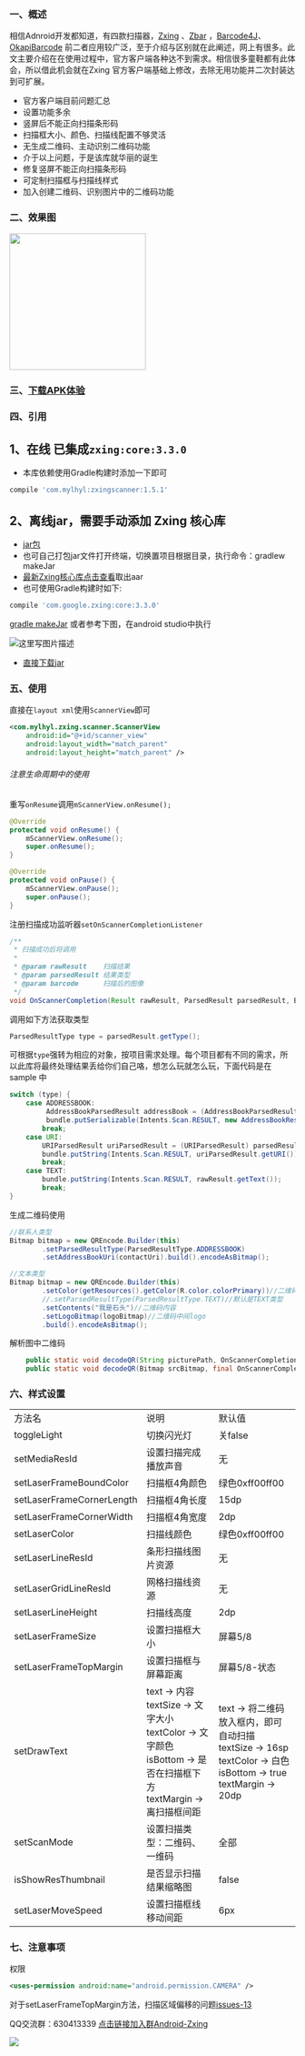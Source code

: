 ### 一、概述

相信Adnroid开发都知道，有四款扫描器，[Zxing](https://github.com/zxing/zxing) 、[Zbar](https://github.com/zbar/zbar) ，[Barcode4J](https://sourceforge.net/projects/barcode4j/files/)、[OkapiBarcode](https://github.com/woo-j/OkapiBarcode) 前二者应用较广泛，至于介绍与区别就在此阐述，网上有很多。此文主要介绍在在使用过程中，官方客户端各种达不到需求。相信很多童鞋都有此体会，所以借此机会就在Zxing 官方客户端基础上修改，去除无用功能并二次封装达到可扩展。
- 官方客户端目前问题汇总
 - 设置功能多余
 - 竖屏后不能正向扫描条形码
 - 扫描框大小、颜色、扫描线配置不够灵活
 - 无生成二维码、主动识别二维码功能
- 介于以上问题，于是该库就华丽的诞生
 - 修复竖屏不能正向扫描条形码
 - 可定制扫描框与扫描线样式
 - 加入创建二维码、识别图片中的二维码功能
  
### 二、效果图
<img src="preview/gif.gif" width="240px"/>

### 三、[下载APK体验](preview/sample-debug.apk)

### 四、引用

## 1、在线 已集成`zxing:core:3.3.0`
- 本库依赖使用Gradle构建时添加一下即可

```javascript
compile 'com.mylhyl:zxingscanner:1.5.1'
```

## 2、离线jar，需要手动添加 Zxing 核心库
- [jar包](https://github.com/mylhyl/Android-Zxing/tree/master/preview/lib)
- 也可自己打包jar文件打开终端，切换置项目根据目录，执行命令：gradlew makeJar
- [最新Zxing核心库点击查看](http://jcenter.bintray.com/com/google/zxing/core/)取出aar
- 也可使用Gradle构建时如下:

```javascript
compile 'com.google.zxing:core:3.3.0'
```
 
[gradle makeJar](http://blog.csdn.net/hupei/article/details/51886221) 或者参考下图，在android studio中执行

![这里写图片描述](http://img.blog.csdn.net/20160711135615587)

- [直接下载jar](preview)

### 五、使用
直接在`layout xml`使用`ScannerView`即可

```xml
<com.mylhyl.zxing.scanner.ScannerView
    android:id="@+id/scanner_view"
    android:layout_width="match_parent"
    android:layout_height="match_parent" />
```

###### 注意生命周期中的使用
重写`onResume`调用`mScannerView.onResume();`

```java
@Override
protected void onResume() {
    mScannerView.onResume();
    super.onResume();
}

@Override
protected void onPause() {
    mScannerView.onPause();
    super.onPause();
}
```

注册扫描成功监听器`setOnScannerCompletionListener`

```java
/**
 * 扫描成功后将调用
 *
 * @param rawResult    扫描结果
 * @param parsedResult 结果类型
 * @param barcode      扫描后的图像
 */
void OnScannerCompletion(Result rawResult, ParsedResult parsedResult, Bitmap barcode);
```

调用如下方法获取类型

```java
ParsedResultType type = parsedResult.getType();
```

可根据`type`强转为相应的对象，按项目需求处理。每个项目都有不同的需求，所以此库将最终处理结果丢给你们自己咯，想怎么玩就怎么玩，下面代码是在 sample 中

```java
switch (type) {
    case ADDRESSBOOK:
		 AddressBookParsedResult addressBook = (AddressBookParsedResult) parsedResult;
         bundle.putSerializable(Intents.Scan.RESULT, new AddressBookResult(addressBook));
        break;
    case URI:
        URIParsedResult uriParsedResult = (URIParsedResult) parsedResult;
        bundle.putString(Intents.Scan.RESULT, uriParsedResult.getURI());
        break;
    case TEXT:
        bundle.putString(Intents.Scan.RESULT, rawResult.getText());
        break;
}
```

生成二维码使用

```java
//联系人类型
Bitmap bitmap = new QREncode.Builder(this)
        .setParsedResultType(ParsedResultType.ADDRESSBOOK)
        .setAddressBookUri(contactUri).build().encodeAsBitmap();

//文本类型
Bitmap bitmap = new QREncode.Builder(this)
        .setColor(getResources().getColor(R.color.colorPrimary))//二维码颜色
        //.setParsedResultType(ParsedResultType.TEXT)//默认是TEXT类型
        .setContents("我是石头")//二维码内容
        .setLogoBitmap(logoBitmap)//二维码中间logo
        .build().encodeAsBitmap();

```
解析图中二维码

```java
    public static void decodeQR(String picturePath, OnScannerCompletionListener listener);
    public static void decodeQR(Bitmap srcBitmap, final OnScannerCompletionListener listener)
```

### 六、样式设置
<table class="table table-bordered table-striped table-condensed">
<tr>
<td>方法名</td>
<td>说明</td>
<td>默认值</td>
</tr>
<tr>
<td>toggleLight</td>
<td>切换闪光灯</td>
<td>关false</td>
</tr>
<tr>
<td>setMediaResId</td>
<td>设置扫描完成播放声音</td>
<td>无</td>
</tr>
<tr>
<td>setLaserFrameBoundColor</td>
<td>扫描框4角颜色</td>
<td>绿色0xff00ff00</td>
</tr>
<tr>
<td>setLaserFrameCornerLength</td>
<td>扫描框4角长度</td>
<td>15dp</td>
</tr>
<tr>
<td>setLaserFrameCornerWidth</td>
<td>扫描框4角宽度</td>
<td>2dp</td>
</tr>
<tr>
<td>setLaserColor</td>
<td>扫描线颜色</td>
<td>绿色0xff00ff00</td>
</tr>
<tr>
<td>setLaserLineResId</td>
<td>条形扫描线图片资源</td>
<td>无</td>
</tr>
<tr>
<td>setLaserGridLineResId</td>
<td>网格扫描线资源</td>
<td>无</td>
</tr>
<tr>
<td>setLaserLineHeight</td>
<td>扫描线高度</td>
<td>2dp</td>
</tr>
<tr>
<td>setLaserFrameSize</td>
<td>设置扫描框大小</td>
<td>屏幕5/8</td>
</tr>
<tr>
<td>setLaserFrameTopMargin</td>
<td>设置扫描框与屏幕距离</td>
<td>屏幕5/8-状态</td>
</tr>
<tr>
<td>setDrawText</td>
<td> text -> 内容 <br>textSize -> 文字大小 <br>textColor -> 文字颜色 <br>isBottom -> 是否在扫描框下方 <br> textMargin -> 离扫描框间距</td>
<td>text -> 将二维码放入框内，即可自动扫描 <br>textSize -> 16sp <br>textColor -> 白色 <br>isBottom -> true <br> textMargin -> 20dp</td>
</tr>
<tr>
<td>setScanMode</td>
<td>设置扫描类型：二维码、一维码</td>
<td>全部</td>
</tr>
<tr>
<td>isShowResThumbnail</td>
<td>是否显示扫描结果缩略图</td>
<td>false</td>
</tr>
<tr>
<td>setLaserMoveSpeed</td>
<td>设置扫描框线移动间距</td>
<td>6px</td>
</tr>
<tr>
</table>

### 七、注意事项
权限
```xml
<uses-permission android:name="android.permission.CAMERA" />
```
对于setLaserFrameTopMargin方法，扫描区域偏移的问题[issues-13](https://github.com/mylhyl/Android-Zxing/issues/13)

QQ交流群：630413339 [点击链接加入群Android-Zxing](https://jq.qq.com/?_wv=1027&k=4BR729O)

<img src="preview/qrcode.png"/>
